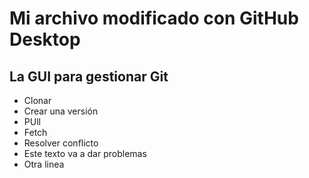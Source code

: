 # Mi archivo modificado con GitHub Desktop
## La GUI para gestionar Git

- Clonar
- Crear una versión
- PUll
- Fetch
- Resolver conflicto
- Este texto va a dar problemas
- Otra  linea

